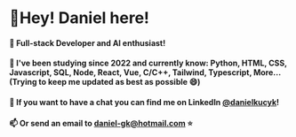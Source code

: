 # <strong>🔷Hey! Daniel here! </strong>

#### 🔵 Full-stack Developer and AI enthusiast!
#### 📘 I've been studying since 2022 and currently know: Python, HTML, CSS, Javascript, SQL, Node, React, Vue, C/C++, Tailwind, Typescript, More... (Trying to keep me updated as best as possible 😄)
#### 💬 If you want to have a chat you can find me on LinkedIn [@danielkucyk](https://www.linkedin.com/in/daniel-kucyk)!

#### 📫 Or send an email to daniel-gk@hotmail.com ⭐

<!---
danielkucyk/danielkucyk is a ✨ special ✨ repository because its `README.md` (this file) appears on your GitHub profile.
You can click the Preview link to take a look at your changes.
--->
